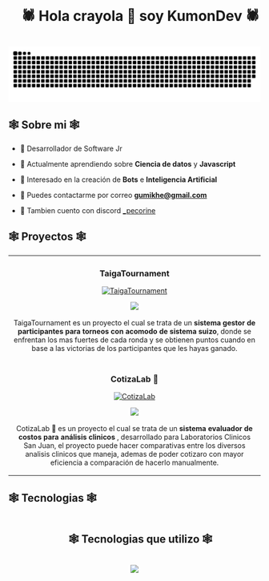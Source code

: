 <div id="user-content-toc">
  <ul align="center">
    <summary><h1 style="display: inline-block">🕷 Hola crayola 👋 soy KumonDev 🕷</h1></summary>
  </ul>
</div>

<!--- snake -->
<div align="center">
  <img  src="https://github.com/1999AZZAR/1999AZZAR/blob/readme/resources/img/grid-snake.svg"
       alt="snake" /></a>
</div>

## 🕸 Sobre mi 🕸
- 🔭 Desarrollador de Software Jr
  
- 📄 Actualmente aprendiendo sobre **Ciencia de datos** y **Javascript**

- 🤖 Interesado en la creación de **Bots** e **Inteligencia Artificial**

- 💬 Puedes contactarme por correo **gumikhe@gmail.com**

- 💾 Tambien cuento con discord [_pecorine](https://discordapp.com/users/577652607330549775)

## 🕸 Proyectos 🕸

<table>
  <tr>
    <td width="50%">
      <h3 align="center">TaigaTournament</h3>
      <div align="center">
        <a href="https://github.com/ErickAlfonsoA/Taiga-Tournament" target="_blank"><img src="https://i.imgur.com/xpav8sA.png" width="400" alt="TaigaTournament"></a>
        <p>
          <a href="https://github.com/ErickAlfonsoA/Taiga-Tournament" target="_blank">
            <img src="https://img.shields.io/badge/CÓDIGO-fff?style=for-the-badge&logo=github&logoColor=black">
          </a>
        </p>
        <p>TaigaTournament es un proyecto el cual se trata de un <strong>sistema gestor de participantes para torneos con acomodo de sistema suizo</strong>, donde se enfrentan los
          mas fuertes de cada ronda y se obtienen puntos cuando en base a las victorias de los participantes que les hayas ganado.</p>
      </div>                                                                                
  </td>

  <tr>
    <td width="50%">
      <h3 align="center">CotizaLab 🧪</h3>
      <div align="center">
        <a href="https://github.com/ErickAlfonsoA/CotizaLab" target="_blank"><img src="https://i.imgur.com/7iie4kt.png" width="400" alt="CotizaLab"></a>
        <p>
          <a href="https://github.com/ErickAlfonsoA/CotizaLab" target="_blank">
            <img src="https://img.shields.io/badge/CÓDIGO-fff?style=for-the-badge&logo=github&logoColor=black">
          </a>
        </p>
        <p>CotizaLab 🧪 es un proyecto el cual se trata de un <strong>sistema evaluador de costos para análisis clinicos </strong>, desarrollado para Laboratorios Clinicos
          San Juan, el proyecto puede hacer comparativas entre los diversos analisis clinicos que maneja, ademas de poder cotizaro con mayor eficiencia a comparación de hacerlo
          manualmente.</p>
      </div>                                                                                
  </td>
</table>

## 🕸 Tecnologias 🕸
<!--h1 without bottom border-->
<div id="user-content-toc">
  <ul align="center">
    <summary><h2 style="display: inline-block">🕸 Tecnologias que utilizo 🕸</h2></summary>
  </ul>
</div>

<!--tech stack icons-->
<p align="center">
  <a href="https://skillicons.dev">
    <img src="https://skillicons.dev/icons?i=py,java,mysql,sqlite,html,css,discord,vscode&perline=4" />
  </a>
</p>

